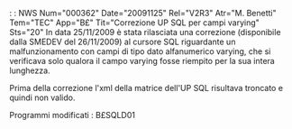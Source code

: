  :  : NWS Num="000362" Date="20091125" Rel="V2R3" Atr="M. Benetti" Tem="TEC" App="B£" Tit="Correzione UP SQL per campi varying" Sts="20"
In data 25/11/2009 è stata rilasciata una correzione (disponibile dalla SMEDEV del 26/11/2009) al cursore SQL riguardante un malfunzionamento con campi di tipo dato alfanumerico varying, che si verificava solo qualora il campo varying fosse riempito per la sua intera lunghezza.

Prima della correzione l'xml della matrice dell'UP SQL risultava troncato e quindi non valido.

Programmi modificati : 
B£SQLD01
